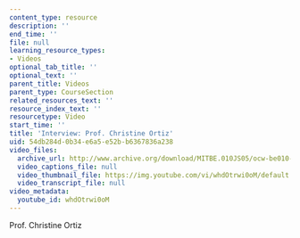 ```yaml
---
content_type: resource
description: ''
end_time: ''
file: null
learning_resource_types:
- Videos
optional_tab_title: ''
optional_text: ''
parent_title: Videos
parent_type: CourseSection
related_resources_text: ''
resource_index_text: ''
resourcetype: Video
start_time: ''
title: 'Interview: Prof. Christine Ortiz'
uid: 54db284d-0b34-e6a5-e52b-b6367836a238
video_files:
  archive_url: http://www.archive.org/download/MITBE.010JS05/ocw-be010-Ortiz-220k.mp4
  video_captions_file: null
  video_thumbnail_file: https://img.youtube.com/vi/whdOtrwi0oM/default.jpg
  video_transcript_file: null
video_metadata:
  youtube_id: whdOtrwi0oM
---
```


Prof. Christine Ortiz



